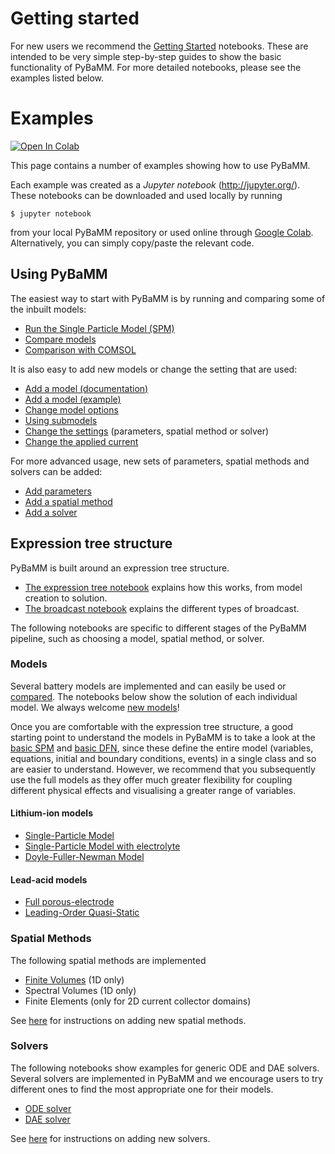 # Getting started

For new users we recommend the [Getting Started](./Getting%20Started/) notebooks. These are intended to be very simple step-by-step guides to show the basic functionality of PyBaMM. For more detailed notebooks, please see the examples listed below.

# Examples

[![Open In Colab](https://colab.research.google.com/assets/colab-badge.svg)](https://colab.research.google.com/github/pybamm-team/PyBaMM/blob/develop/)

This page contains a number of examples showing how to use PyBaMM.

Each example was created as a _Jupyter notebook_ (http://jupyter.org/).
These notebooks can be downloaded and used locally by running

```
$ jupyter notebook
```

from your local PyBaMM repository or used online through [Google Colab](https://colab.research.google.com/github/pybamm-team/PyBaMM/blob/develop/). Alternatively, you can simply copy/paste the relevant code.

## Using PyBaMM

The easiest way to start with PyBaMM is by running and comparing some of the inbuilt models:

- [Run the Single Particle Model (SPM)](./models/SPM.ipynb)
- [Compare models](./models/lead-acid.ipynb)
- [Comparison with COMSOL](./models/compare-comsol-discharge-curve.ipynb)

It is also easy to add new models or change the setting that are used:

- [Add a model (documentation)](https://pybamm.readthedocs.io/en/latest/tutorials/add-model.html)
- [Add a model (example)](./create-model.ipynb)
- [Change model options](./models/using-model-options_thermal-example.ipynb)
- [Using submodels](./using-submodels.ipynb)
- [Change the settings](./change-settings.ipynb) (parameters, spatial method or solver)
- [Change the applied current](./parameterization/change-input-current.ipynb)

For more advanced usage, new sets of parameters, spatial methods and solvers can be added:

- [Add parameters](https://pybamm.readthedocs.io/en/latest/tutorials/add-parameter-values.html)
- [Add a spatial method](https://pybamm.readthedocs.io/en/latest/tutorials/add-spatial-method.html)
- [Add a solver](https://pybamm.readthedocs.io/en/latest/tutorials/add-solver.html)

## Expression tree structure

PyBaMM is built around an expression tree structure.

- [The expression tree notebook](expression_tree/expression-tree.ipynb) explains how this works, from model creation to solution.
- [The broadcast notebook](expression_tree/broadcasts.ipynb) explains the different types of broadcast.

The following notebooks are specific to different stages of the PyBaMM pipeline, such as choosing a model, spatial method, or solver.

### Models

Several battery models are implemented and can easily be used or [compared](./models/lead-acid.ipynb). The notebooks below show the solution of each individual model. We always welcome [new models](https://pybamm.readthedocs.io/en/latest/tutorials/add-model.html)!

Once you are comfortable with the expression tree structure, a good starting point to understand the models in PyBaMM is to take a look at the [basic SPM](https://github.com/pybamm-team/PyBaMM/blob/develop/pybamm/models/full_battery_models/lithium_ion/basic_spm.py) and [basic DFN](https://github.com/pybamm-team/PyBaMM/blob/develop/pybamm/models/full_battery_models/lithium_ion/basic_dfn.py), since these define the entire model (variables, equations, initial and boundary conditions, events) in a single class and so are easier to understand. However, we recommend that you subsequently use the full models as they offer much greater flexibility for coupling different physical effects and visualising a greater range of variables.

#### Lithium-ion models

- [Single-Particle Model](./models/SPM.ipynb)
- [Single-Particle Model with electrolyte](./models/SPMe.ipynb)
- [Doyle-Fuller-Newman Model](./models/DFN.ipynb)

#### Lead-acid models

- [Full porous-electrode](https://pybamm.readthedocs.io/en/latest/source/models/lead_acid/full.html)
- [Leading-Order Quasi-Static](https://pybamm.readthedocs.io/en/latest/source/models/lead_acid/loqs.html)

### Spatial Methods

The following spatial methods are implemented

- [Finite Volumes](./spatial_methods/finite-volumes.ipynb) (1D only)
- Spectral Volumes (1D only)
- Finite Elements (only for 2D current collector domains)

See [here](https://pybamm.readthedocs.io/en/latest/tutorials/add-spatial-method.html) for instructions on adding new spatial methods.

### Solvers

The following notebooks show examples for generic ODE and DAE solvers. Several solvers are implemented in PyBaMM and we encourage users to try different ones to find the most appropriate one for their models.

- [ODE solver](./solvers/ode-solver.ipynb)
- [DAE solver](./solvers/dae-solver.ipynb)

See [here](https://pybamm.readthedocs.io/en/latest/tutorials/add-solver.html) for instructions on adding new solvers.

